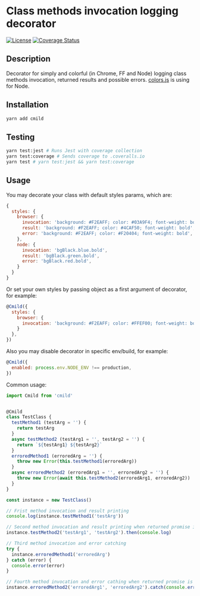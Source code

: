 # Class methods invocation logging decorator

[![License](https://img.shields.io/badge/License-MIT-000000.svg)](https://opensource.org/licenses/MIT)
[![Coverage Status](https://coveralls.io/repos/github/LordotU/cmild/badge.svg)](https://coveralls.io/github/LordotU/cmild)

## Description

Decorator for simply and colorful (in Chrome, FF and Node) logging class methods invocation, returned results and possible errors. [colors.js](https://www.npmjs.com/package/colors) is using for Node.

## Installation

```bash
yarn add cmild
```

## Testing

```bash
yarn test:jest # Runs Jest with coverage collection
yarn test:coverage # Sends coverage to .coveralls.io
yarn test # yarn test:jest && yarn test:coverage
```

## Usage

You may decorate your class with default styles params, which are:

```javascript
{
  styles: {
    browser: {
      invocation: 'background: #F2EAFF; color: #03A9F4; font-weight: bold',
      result: 'background: #F2EAFF; color: #4CAF50; font-weight: bold',
      error: 'background: #F2EAFF; color: #F20404; font-weight: bold',
    },
    node: {
      invocation: 'bgBlack.blue.bold',
      result: 'bgBlack.green.bold',
      error: 'bgBlack.red.bold',
    }
  }
}
```

Or set your own styles by passing object as a first argument of decorator, for example:

```javascript
@Cmild({
  styles: {
    browser: {
      invocation: 'background: #F2EAFF; color: #FFEF00; font-weight: bold',
    }
  },
})
```

Also you may disable decorator in specific env/build, for example:

```javascript
@Cmild({
  enabled: process.env.NODE_ENV !== production,
})
```

Common usage:


```javascript
import Cmild from 'cmild'


@Cmild
class TestClass {
  testMethod1 (testArg = '') {
    return testArg
  }
  async testMethod2 (testArg1 = '', testArg2 = '') {
    return `${testArg1} ${testArg2}`
  }
  erroredMethod1 (erroredArg = '') {
    throw new Error(this.testMethod1(erroredArg))
  }
  async erroredMethod2 (erroredArg1 = '', erroredArg2 = '') {
    throw new Error(await this.testMethod2(erroredArg1, erroredArg2))
  }
}

const instance = new TestClass()

// Frist method invocation and result printing
console.log(instance.testMethod1('testArg'))

// Second method invocation and result printing when returned promise is resolved
instance.testMethod2('testArg1', 'testArg2').then(console.log)

// Third method invocation and error catching
try {
  instance.erroredMethod1('erroredArg')
} catch (error) {
  console.error(error)
}

// Fourth method invocation and error cathing when returned promise is rejected
instance.erroredMethod2('erroredArg1', 'erroredArg2').catch(console.error)
```
